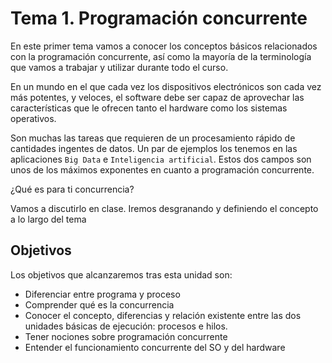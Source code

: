 # Tema 1. Programación concurrente

En este primer tema vamos a conocer los conceptos básicos relacionados con la programación concurrente, así como la mayoría de la terminología que vamos a trabajar y utilizar durante todo el curso.

En un mundo en el que cada vez los dispositivos electrónicos son cada vez más potentes, y veloces, el software debe ser capaz de aprovechar las características que le ofrecen tanto el hardware como los sistemas operativos.

Son muchas las tareas que requieren de un procesamiento rápido de cantidades ingentes de datos. Un par de ejemplos los tenemos en las aplicaciones  `Big Data`  e  `Inteligencia artificial`. Estos dos campos son unos de los máximos exponentes en cuanto a programación concurrente.

¿Qué es para ti concurrencia?

Vamos a discutirlo en clase. Iremos desgranando y definiendo el concepto a lo largo del tema

## Objetivos

Los objetivos que alcanzaremos tras esta unidad son:

-   Diferenciar entre programa y proceso
-   Comprender qué es la concurrencia
-   Conocer el concepto, diferencias y relación existente entre las dos unidades básicas de ejecución: procesos e hilos.
-   Tener nociones sobre programación concurrente
-   Entender el funcionamiento concurrente del SO y del hardware
